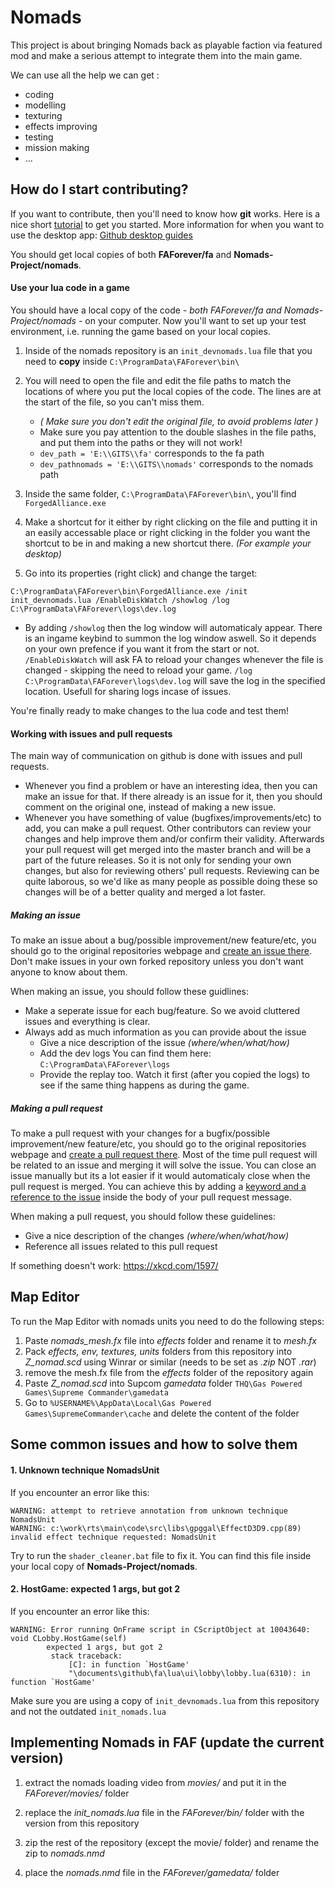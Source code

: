 # Nomads
This project is about bringing Nomads back as playable faction via featured mod and make a serious attempt to 
integrate them into the main game.

We can use all the help we can get :
- coding
- modelling
- texturing
- effects improving
- testing
- mission making
- ...


How do I start contributing?
----------------------------
If you want to contribute, then you'll need to know how **git** works. 
Here is a nice short [tutorial](http://wiki.faforever.com/index.php?title=FAF_Dev_School_Git) to get you started.
More information for when you want to use the desktop app: [Github desktop guides](https://help.github.com/desktop/guides/)

You should get local copies of both **FAForever/fa** and **Nomads-Project/nomads**.

#### Use your lua code in a game
You should have a local copy of the code _- both FAForever/fa and Nomads-Project/nomads -_ on your computer.
Now you'll want to set up your test environment, i.e. running the game based on your local copies.

1. Inside of the nomads repository is an `init_devnomads.lua` file that you need to **copy** inside ```C:\ProgramData\FAForever\bin\```
2. You will need to open the file and edit the file paths to match the locations of where you put the local copies of the code. The lines are at the start of the file, so you can't miss them.
   - *( Make sure you don't edit the original file, to avoid problems later )*
   - Make sure you pay attention to the double slashes in the file paths, and put them into the paths or they will not work!
   - `dev_path = 'E:\\GITS\\fa'` corresponds to the fa path
   - `dev_pathnomads = 'E:\\GITS\\nomads'` corresponds to the nomads path

3. Inside the same folder, ```C:\ProgramData\FAForever\bin\```, you'll find `ForgedAlliance.exe`
4. Make a shortcut for it either by right clicking on the file and putting it in an easily accessable place or right clicking in the folder you want the shortcut to be in and making a new shortcut there. *(For example your desktop)*
5. Go into its properties (right click) and change the target:
```
C:\ProgramData\FAForever\bin\ForgedAlliance.exe /init init_devnomads.lua /EnableDiskWatch /showlog /log C:\ProgramData\FAForever\logs\dev.log
```
  - By adding `/showlog` then the log window will automaticaly appear. There is an ingame keybind to summon the log window aswell. So it depends on your own prefence if you want it from the start or not.
`/EnableDiskWatch` will ask FA to reload your changes whenever the file is changed - skipping the need to reload your game.
`/log C:\ProgramData\FAForever\logs\dev.log` will save the log in the specified location. Usefull for sharing logs incase of issues.

You're finally ready to make changes to the lua code and test them!

#### Working with issues and pull requests
The main way of communication on github is done with issues and pull requests. 
- Whenever you find a problem or have an interesting idea, then you can make an issue for that. If there already is an issue for it, then you should comment on the original one, instead of making a new issue.
- Whenever you have something of value (bugfixes/improvements/etc) to add, you can make a pull request. Other contributors can review your changes and help improve them and/or confirm their validity. Afterwards your pull request will get merged into the master branch and will be a part of the future releases. So it is not only for sending your own changes, but also for reviewing others' pull requests. Reviewing can be quite laborous, so we'd like as many people as possible doing these so changes will be of a better quality and merged a lot faster.

##### Making an issue
To make an issue about a bug/possible improvement/new feature/etc, you should go to the original repositories webpage and [create an issue there](https://help.github.com/articles/creating-an-issue/).
Don't make issues in your own forked repository unless you don't want anyone to know about them.

When making an issue, you should follow these guidlines:
- Make a seperate issue for each bug/feature. 
So we avoid cluttered issues and everything is clear. 
- Always add as much information as you can provide about the issue
  - Give a nice description of the issue *(where/when/what/how)*
  - Add the dev logs
   You can find them here: `C:\ProgramData\FAForever\logs`
  - Provide the replay too. Watch it first (after you copied the logs) to see if the same thing happens as during the game.
     
##### Making a pull request
To make a pull request with your changes for a bugfix/possible improvement/new feature/etc, you should go to the original repositories webpage and [create a pull request there](https://help.github.com/articles/creating-a-pull-request-from-a-fork/).
Most of the time pull request will be related to an issue and merging it will solve the issue. You can close an issue manually but its a lot easier if it would automaticaly close when the pull request is merged. You can achieve this by adding a [keyword and a reference to the issue](https://help.github.com/articles/closing-issues-via-commit-messages/) inside the body of your pull request message.

When making a pull request, you should follow these guidelines:
- Give a nice description of the changes *(where/when/what/how)*
- Reference all issues related to this pull request

If something doesn't work: https://xkcd.com/1597/



Map Editor
----------------------------------------
To run the Map Editor with nomads units you need to do the following steps:

1) Paste *nomads_mesh.fx* file into *effects* folder and rename it to *mesh.fx*
2) Pack *effects, env, textures, units* folders from this repository into *Z_nomad.scd* using Winrar or similar (needs to be set as *.zip* NOT *.rar*)
3) remove the mesh.fx file from the *effects* folder of the repository again
4) Paste *Z_nomad.scd* into Supcom *gamedata* folder `THQ\Gas Powered Games\Supreme Commander\gamedata`
5) Go to `%USERNAME%\AppData\Local\Gas Powered Games\SupremeCommander\cache` and delete the content of the folder

Some common issues and how to solve them
----------------------------------------
#### 1. Unknown technique NomadsUnit
If you encounter an error like this: 
```
WARNING: attempt to retrieve annotation from unknown technique NomadsUnit
WARNING: c:\work\rts\main\code\src\libs\gpggal\EffectD3D9.cpp(89) invalid effect technique requested: NomadsUnit
```
Try to run the `shader_cleaner.bat` file to fix it.
You can find this file inside your local copy of **Nomads-Project/nomads**.

#### 2. HostGame: expected 1 args, but got 2
If you encounter an error like this: 
```
WARNING: Error running OnFrame script in CScriptObject at 10043640: void CLobby.HostGame(self)
        expected 1 args, but got 2
         stack traceback:
             [C]: in function `HostGame'
             "\documents\github\fa\lua\ui\lobby\lobby.lua(6310): in function `HostGame'
```
Make sure you are using a copy of `init_devnomads.lua` from this repository and not the outdated `init_nomads.lua`


Implementing Nomads in FAF (update the current version)
----------------------------------------
1) extract the nomads loading video from *movies/* and put it in the *FAForever/movies/* folder

2) replace the *init_nomads.lua* file in the *FAForever/bin/* folder with the version from this repository

3) zip the rest of the repository (except the movie/ folder) and rename the zip to *nomads.nmd*

4) place the *nomads.nmd* file in the *FAForever/gamedata/* folder
